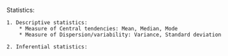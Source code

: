 Statistics:

    1. Descriptive statistics: 
        * Measure of Central tendencies: Mean, Median, Mode
        * Measure of Dispersion/variability: Variance, Standard deviation

    2. Inferential statistics: 